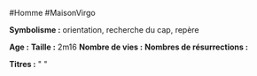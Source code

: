 #Homme #MaisonVirgo

**Symbolisme :** orientation, recherche du cap, repère

**Age :**
**Taille :** 2m16
**Nombre de vies :**
**Nombres de résurrections :**

**Titres :** 
"
"

